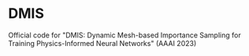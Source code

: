 # DMIS
Official code for "DMIS: Dynamic Mesh-based Importance Sampling for Training Physics-Informed Neural Networks" (AAAI 2023)
